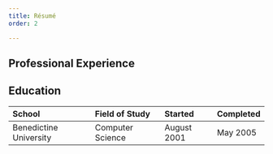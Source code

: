 ```yaml
---
title: Résumé
order: 2

---
```


## Professional Experience


## Education

| School                 | Field of Study   | Started     | Completed|
|:-----------------------|:-----------------|:------------|:---------|
| Benedictine University | Computer Science | August 2001 | May 2005 |


